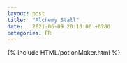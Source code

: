 ```yaml
---
layout: post
title:  "Alchemy Stall"
date:   2021-06-09 20:10:06 +0200
categories: FR
---
```

{% include HTML/potionMaker.html %}
